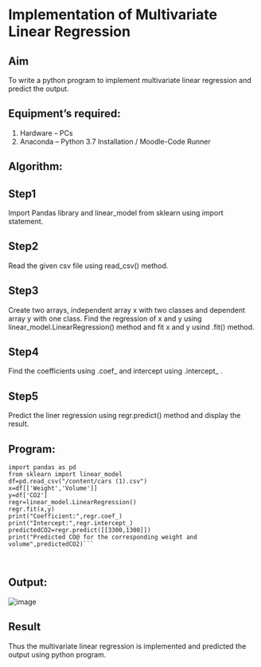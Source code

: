 # Implementation of Multivariate Linear Regression
## Aim
To write a python program to implement multivariate linear regression and predict the output.
## Equipment’s required:
1.	Hardware – PCs
2.	Anaconda – Python 3.7 Installation / Moodle-Code Runner
## Algorithm:

## Step1
Import Pandas library and linear_model from sklearn using import statement.

## Step2
Read the given csv file using read_csv() method.

## Step3
Create two arrays, independent array x with two classes and dependent array y with one class. Find the regression of x and y using linear_model.LinearRegression() method and fit x and y usind .fit() method.

## Step4
Find the coefficients using .coef_ and intercept using .intercept_ .

## Step5
Predict the liner regression using regr.predict() method and display the result.

## Program:
```
import pandas as pd
from sklearn import linear_model 
df=pd.read_csv("/content/cars (1).csv")
x=df[['Weight','Volume']]
y=df['CO2']
regr=linear_model.LinearRegression()
regr.fit(x,y)
print("Coefficient:",regr.coef_)
print("Intercept:",regr.intercept_)
predictedCO2=regr.predict([[3300,1300]])
print("Predicted CO@ for the corresponding weight and volume",predictedCO2)```



```
## Output:
![image](https://github.com/DEVADARSHAN2/Multivariate-Linear-Regression/assets/119432150/11e97eea-b21f-4383-9cbb-e05c142cfd63)

## Result
Thus the multivariate linear regression is implemented and predicted the output using python program.
